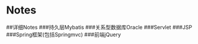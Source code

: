 # Notes
##详细Notes
###持久层Mybatis
###关系型数据库Oracle
###Servlet
###JSP
###Spring框架(包括Springmvc)
###前端jQuery
